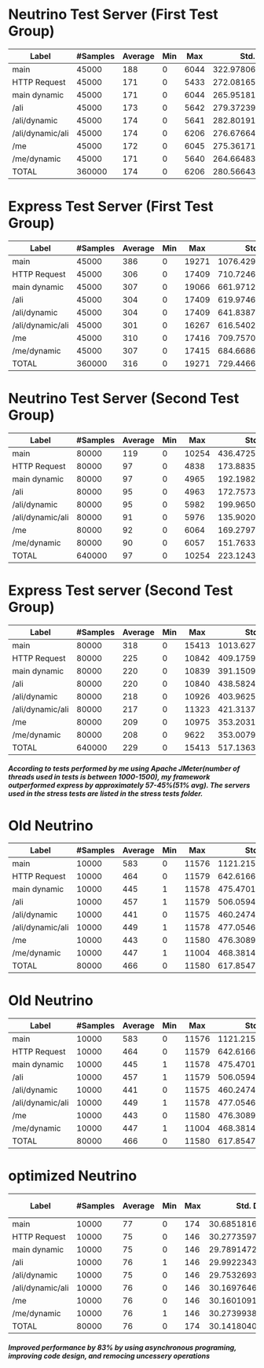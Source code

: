 
# Neutrino Test Server (First Test Group)
| Label | #Samples | Average | Min | Max | Std. Dev. | Error% | Throughput | Received KB/sec | Sent Kb/sec | Avg. Bytes  |
|-------|----------|---------|-----|-----|-----------|--------|------------|-----------------|-------------|-------------|
| main|45000|188|0|6044|322.9780600087326|0.15666666666666668|67.14734215898103|35.441425111874935|8.903361615109942|540.4833333333333|
| HTTP Request|45000|171|0|5433|272.08165543459126|0.15375555555555556|67.14634022602951|34.976081272904366|6.436891812697522|533.3947777777778|
| main dynamic|45000|171|0|6044|265.95181270902776|0.15093333333333334|67.14413607878245|36.416892811847205|9.130483437779766|555.3857777777778|
| /ali|45000|173|0|5642|279.3723985871427|0.14775555555555556|67.1438355244605|36.2520685780092|9.164614816331769|552.8745555555555|
| /ali/dynamic|45000|174|0|5641|282.80191761785807|0.14437777777777777|67.1440358937095|35.38510654126523|9.425379009431499|539.6510444444444|
| /ali/dynamic/ali|45000|174|0|6206|276.6766436672962|0.14133333333333334|67.1438355244605|35.130575642753016|9.684099444496669|535.7708444444445|
| /me|45000|172|0|6045|275.3617143775577|0.13855555555555554|67.1440358937095|34.07311528556358|9.207089493954053|519.6421333333333|
| /me/dynamic|45000|171|0|5640|264.6648358257414|0.136|67.14674099562204|34.46411398383107|9.461395473414367|525.584|
| TOTAL|360000|174|0|6206|280.5664330501254|0.14617222222222223|537.0681449964643|282.09100902936495|71.40113089441613|537.8483083333333|

# Express Test Server (First Test Group)
| Label | #Samples | Average | Min | Max | Std. Dev. | Error% | Throughput | Received KB/sec | Sent Kb/sec | Avg. Bytes  |
|-------|----------|---------|-----|-----|-----------|--------|------------|-----------------|-------------|-------------|
| main|45000|386|0|19271|1076.4291353943495|0.30995555555555554|47.917607271550146|45.66425267300386|5.198740106345143|975.8457777777778|
| HTTP Request|45000|306|0|17409|710.7246142185444|0.30575555555555556|47.942060421911435|45.22644129647849|3.77039751558916|965.9967777777778|
| main dynamic|45000|307|0|19066|661.9712147996665|0.3022|47.943081973081554|44.934768026731994|5.357976510286987|959.7464444444445|
| /ali|45000|304|0|17409|619.9746140751787|0.2992222222222222|47.946606658824734|44.61180987186003|5.381236621564892|952.7784444444444|
| /ali/dynamic|45000|304|0|17409|641.8387848389156|0.29573333333333335|47.95585503691002|44.23775267407176|5.540999325420972|944.6074666666667|
| /ali/dynamic/ali|45000|301|0|16267|616.5402759750971|0.2926|47.9571327176348|44.02749737101663|5.698318962623277|940.0928444444445|
| /me|45000|310|0|17416|709.7570209409056|0.28888888888888886|47.96331765465772|43.460511400880605|5.429181095631394|927.8666666666667|
| /me/dynamic|45000|307|0|17415|684.6686186480321|0.28524444444444447|47.96873717502513|43.40024378111972|5.5915516327492165|926.4752888888889|
| TOTAL|360000|316|0|19271|729.446674093662|0.29745|383.3004511233365|355.29264744057775|41.935706207124916|949.1762138888889|

# Neutrino Test Server (Second Test Group)
| Label | #Samples | Average | Min | Max | Std. Dev. | Error% | Throughput | Received KB/sec | Sent Kb/sec | Avg. Bytes  |
|-------|----------|---------|-----|-----|-----------|--------|------------|-----------------|-------------|-------------|
| main|80000|119|0|10254|436.4725064623766|0.0115125|142.87398157640007|26.095840299370106|22.204972971702915|187.0329375|
| HTTP Request|80000|97|0|4838|173.88358536514454|0.011175|142.91864891855244|25.98929921738641|16.0090799120693|186.211125|
| main dynamic|80000|97|0|4965|192.1982860725216|0.0101125|142.91507450341476|30.324808072312347|22.657279993408043|217.2801125|
| /ali|80000|95|0|4963|172.75735928914867|0.00945|142.92528759247713|30.934496614903896|22.674064018022882|221.63275|
| /ali/dynamic|80000|95|0|5982|199.9650417509755|0.0086125|142.94188697584997|29.827757887823672|23.24942812077875|213.6786125|
| /ali/dynamic/ali|80000|91|0|5976|135.90204437034788|0.00845|142.954402906263|30.329598407577297|23.808972041692652|217.25465|
| /me|80000|92|0|6064|169.2797283366924|0.0079|142.97918580502642|30.15077769506829|22.579582996736498|215.9363|
| /me/dynamic|80000|90|0|6057|151.76339087925444|0.007575|143.0382394853484|30.470294924735065|23.150819380027567|218.13455|
| TOTAL|640000|97|0|10254|223.12435232988872|0.0093484375|1142.6979813525975|233.94635399834934|176.20158940194491|209.6451296875|


# Express Test server (Second Test Group)
| Label | #Samples | Average | Min | Max | Std. Dev. | Error% | Throughput | Received KB/sec | Sent Kb/sec | Avg. Bytes  |
|-------|----------|---------|-----|-----|-----------|--------|------------|-----------------|-------------|-------------|
| main|80000|318|0|15413|1013.6277303512351|0.0847625|137.01727102701295|59.915105289744425|19.716736796137994|447.7761625|
| HTTP Request|80000|225|0|10842|409.1759301256412|0.083175|137.0116391387448|59.41623127115117|14.229903068546921|444.066075|
| main dynamic|80000|220|0|10839|391.1509554242126|0.081475|137.0036614228515|59.246638005072555|20.15426879861489|442.82435|
| /ali|80000|220|0|10840|438.5824482462904|0.079275|136.99849986642647|58.55483787725962|20.201780060039592|437.67015|
| /ali/dynamic|80000|218|0|10926|403.96250043057137|0.077425|136.996857634578|57.97399976239607|20.735839020129973|433.33385|
| /ali/dynamic/ali|80000|217|0|11323|421.3137011598179|0.07535|136.99732683966005|57.81916657890276|21.2773705674943|432.17505|
| /me|80000|209|0|10975|353.2031091228209|0.074175|136.99803065330934|56.83243227695008|20.189746955004708|424.797425|
| /me/dynamic|80000|208|0|9622|353.00791938987624|0.07215|137.00201906725601|57.440444526598085|20.731047857802178|429.32955|
| TOTAL|640000|229|0|15413|517.1363610147285|0.0784734375|1095.7778310447559|467.0930389883959|157.20168445076277|436.4965765625|


##### According to tests performed by me  using Apache JMeter(number of threads used in tests is  between 1000-1500), my framework outperformed express by approximately 57-45%(51% avg). The servers used in the stress tests are listed in the stress tests folder.

# Old Neutrino
| Label | #Samples | Average | Min | Max | Std. Dev. | Error% | Throughput | Received KB/sec | Sent Kb/sec | Avg. Bytes  |
|-------|----------|---------|-----|-----|-----------|--------|------------|-----------------|-------------|-------------|
| main|10000|583|0|11576|1121.21585472268|0.2196|200.75886852301701|139.83247299793217|24.63303474634117|713.236|
| HTTP Request|10000|464|0|11579|642.6166652731548|0.2165|200.30847505157942|138.0573348581816|17.778550843298678|705.765|
| main dynamic|10000|445|1|11578|475.4701701408302|0.2149|199.7802417340925|138.31950869668364|25.12010226251124|708.9749|
| /ali|10000|457|1|11579|506.05940483282194|0.2132|199.46941136576706|138.2287957782299|25.135327528773463|709.614|
| /ali/dynamic|10000|441|0|11575|460.2474352762761|0.2116|199.19525118521176|136.37319292558067|25.765283255647187|701.0516|
| /ali/dynamic/ali|10000|449|1|11578|477.0546209488385|0.2098|199.01685672776483|136.0254172512787|26.415289718789182|699.8906|
| /me|10000|443|0|11580|476.30898468299966|0.2078|198.94163052560378|133.34964240241914|25.08696702293797|686.3824|
| /me/dynamic|10000|447|1|11004|468.3814166037654|0.206|198.92184360764657|134.65377031489328|25.758436151061247|693.164|
| TOTAL|80000|466|0|11580|617.8547436096377|0.212425|1591.2164850027846|1091.2572171923482|195.09770908335983|702.2598125|

# Old Neutrino
| Label | #Samples | Average | Min | Max | Std. Dev. | Error% | Throughput | Received KB/sec | Sent Kb/sec | Avg. Bytes  |
|-------|----------|---------|-----|-----|-----------|--------|------------|-----------------|-------------|-------------|
| main|10000|583|0|11576|1121.21585472268|0.2196|200.75886852301701|139.83247299793217|24.63303474634117|713.236|
| HTTP Request|10000|464|0|11579|642.6166652731548|0.2165|200.30847505157942|138.0573348581816|17.778550843298678|705.765|
| main dynamic|10000|445|1|11578|475.4701701408302|0.2149|199.7802417340925|138.31950869668364|25.12010226251124|708.9749|
| /ali|10000|457|1|11579|506.05940483282194|0.2132|199.46941136576706|138.2287957782299|25.135327528773463|709.614|
| /ali/dynamic|10000|441|0|11575|460.2474352762761|0.2116|199.19525118521176|136.37319292558067|25.765283255647187|701.0516|
| /ali/dynamic/ali|10000|449|1|11578|477.0546209488385|0.2098|199.01685672776483|136.0254172512787|26.415289718789182|699.8906|
| /me|10000|443|0|11580|476.30898468299966|0.2078|198.94163052560378|133.34964240241914|25.08696702293797|686.3824|
| /me/dynamic|10000|447|1|11004|468.3814166037654|0.206|198.92184360764657|134.65377031489328|25.758436151061247|693.164|
| TOTAL|80000|466|0|11580|617.8547436096377|0.212425|1591.2164850027846|1091.2572171923482|195.09770908335983|702.2598125|


# optimized Neutrino
| Label | #Samples | Average | Min | Max | Std. Dev. | Error% | Throughput | Received KB/sec | Sent Kb/sec | Avg. Bytes  |
|-------|----------|---------|-----|-----|-----------|--------|------------|-----------------|-------------|-------------|
| main|10000|77|0|174|30.685181668681704|0.0|1001.2014417300761|155.45998948738486|157.41546105326393|159.0|
| HTTP Request|10000|75|0|146|30.277359792425756|0.0|999.30048965724|155.16482212451285|113.20200859398422|159.0|
| main dynamic|10000|75|0|146|29.78914724794923|0.0|997.6057462090982|188.02530177573826|159.7727952913009|193.0||
| /ali|10000|76|1|146|29.992234397590334|0.0|996.1151509114454|193.58097171032972|159.53406713816116|199.0|
| /ali/dynamic|10000|75|0|146|29.753269324731352|0.0|995.0248756218905|187.53886815920396|163.2462686567164|193.0|
| /ali/dynamic/ali|10000|76|0|146|30.1697646061417|0.0|994.0357852882703|191.23540009940356|166.96694831013914|197.0|
| /me|10000|76|0|146|30.160109176858096|0.0|993.4432743890324|180.44965726207033|158.13598996622292|186.0|
| /me/dynamic|10000|76|1|146|30.273993893108987|0.0|993.2459276916965|193.99334525228448|161.98444328565753|200.0|
| TOTAL|80000|76|0|174|30.14180403986298|0.0|7942.023230417949|1440.6550928223965|1236.0937034647077|185.75|



##### Improved performance by 83% by using asynchronous programing, improving code design, and remocing uncessery operations 

